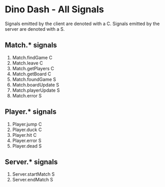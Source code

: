 # Dino Dash - All Signals
Signals emitted by the client are denoted with a C. Signals emitted by the server are denoted with a S.
## Match.* signals
1. Match.findGame C
2. Match.leave C
3. Match.getPlayers C
4. Match.getBoard C
5. Match.foundGame S
6. Match.boardUpdate S
7. Match.playerUpdate S
8. Match.error S
## Player.* signals
1. Player.jump C
2. Player.duck C
3. Player.hit C
4. Player.error S
5. Player.dead S
## Server.* signals
1. Server.startMatch S
2. Server.endMatch S
